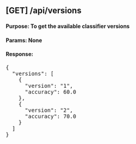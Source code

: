 ## [GET] /api/versions
#### Purpose: To get the available classifier versions
#### Params: None
#### Response:
<pre>
{
  "versions": [
    {
      "version": "1",
      "accuracy": 60.0
    },
    {
      "version": "2",
      "accuracy": 70.0
    }
  ]
}
</pre>
